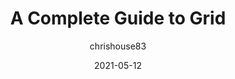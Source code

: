 ---
author: chrishouse83
date: 2021-05-12
layout: post.njk
publisher: css
tags:
  - article
  - css
  - layout
target_url: https://css-tricks.com/snippets/css/complete-guide-grid/
title: A Complete Guide to Grid
---